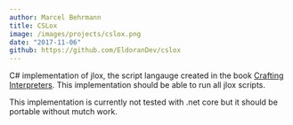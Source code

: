 ```yaml
---
author: Marcel Behrmann
title: CSLox
image: /images/projects/cslox.png
date: "2017-11-06"
github: https://github.com/EldoranDev/cslox
---
```


C# implementation of jlox, the script langauge created in the book [Crafting Interpreters](http://craftinginterpreters.com/).
This implementation should be able to run all jlox scripts.

This implementation is currently not tested with .net core but it should be portable without mutch work.